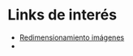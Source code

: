 # Links de interés

- [Redimensionamiento imágenes](https://auth0.com/blog/image-processing-in-python-with-pillow/)
- 


